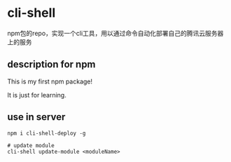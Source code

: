 # cli-shell

npm包的repo，实现一个cli工具，用以通过命令自动化部署自己的腾讯云服务器上的服务

## description for npm

This is my first npm package!

It is just for learning.

## use in server
```shell
npm i cli-shell-deploy -g

# update module
cli-shell update-module <moduleName>
